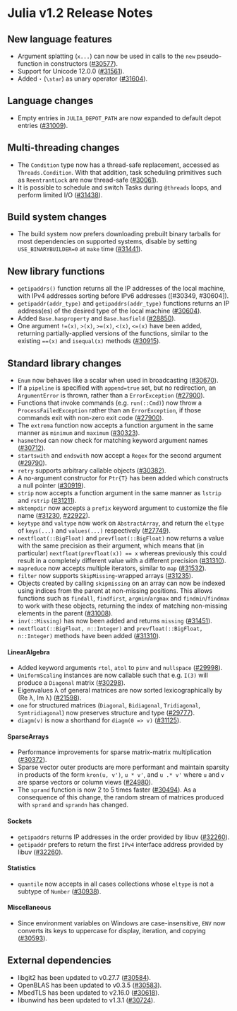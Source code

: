 Julia v1.2 Release Notes
========================

New language features
---------------------

* Argument splatting (`x...`) can now be used in calls to the `new` pseudo-function in
  constructors ([#30577]).
* Support for Unicode 12.0.0 ([#31561]).
* Added `⋆` (`\star`) as unary operator ([#31604]).

Language changes
----------------

* Empty entries in `JULIA_DEPOT_PATH` are now expanded to default depot entries ([#31009]).

Multi-threading changes
-----------------------

* The `Condition` type now has a thread-safe replacement, accessed as `Threads.Condition`.
  With that addition, task scheduling primitives such as `ReentrantLock` are now thread-safe ([#30061]).
* It is possible to schedule and switch Tasks during `@threads` loops, and perform limited I/O ([#31438]).

Build system changes
--------------------

* The build system now prefers downloading prebuilt binary tarballs for most dependencies on
  supported systems, disable by setting `USE_BINARYBUILDER=0` at `make` time ([#31441]).

New library functions
---------------------

* `getipaddrs()` function returns all the IP addresses of the local machine, with IPv4 addresses sorting before IPv6 addresses ([#30349, #30604]).
* `getipaddr(addr_type)` and `getipaddrs(addr_type)` functions returns an IP address(es) of the desired type of the local machine ([#30604]).
* Added `Base.hasproperty` and `Base.hasfield` ([#28850]).
* One argument `!=(x)`, `>(x)`, `>=(x)`, `<(x)`, `<=(x)` have been added, returning partially-applied
  versions of the functions, similar to the existing `==(x)` and `isequal(x)` methods ([#30915]).

Standard library changes
------------------------

* `Enum` now behaves like a scalar when used in broadcasting ([#30670]).
* If a `pipeline` is specified with `append=true` set, but no redirection, an `ArgumentError`
  is thrown, rather than a `ErrorException` ([#27900]).
* Functions that invoke commands (e.g. `run(::Cmd)`) now throw a `ProcessFailedException`
  rather than an `ErrorException`, if those commands exit with non-zero exit code ([#27900]).
* The `extrema` function now accepts a function argument in the same manner as `minimum` and
  `maximum` ([#30323]).
* `hasmethod` can now check for matching keyword argument names ([#30712]).
* `startswith` and `endswith` now accept a `Regex` for the second argument ([#29790]).
* `retry` supports arbitrary callable objects ([#30382]).
* A no-argument constructor for `Ptr{T}` has been added which constructs a null pointer ([#30919]).
* `strip` now accepts a function argument in the same manner as `lstrip` and `rstrip` ([#31211]).
* `mktempdir` now accepts a `prefix` keyword argument to customize the file name ([#31230], [#22922]).
* `keytype` and `valtype` now work on `AbstractArray`, and return the `eltype` of `keys(...)` and
  `values(...)` respectively ([#27749]).
* `nextfloat(::BigFloat)` and `prevfloat(::BigFloat)` now returns a value with the same precision
  as their argument, which means that (in particular) `nextfloat(prevfloat(x)) == x` whereas
  previously this could result in a completely different value with a different precision ([#31310]).
* `mapreduce` now accepts multiple iterators, similar to `map` ([#31532]).
* `filter` now supports `SkipMissing`-wrapped arrays ([#31235]).
* Objects created by calling `skipmissing` on an array can now be indexed using indices
  from the parent at non-missing positions. This allows functions such as
  `findall`, `findfirst`, `argmin`/`argmax` and `findmin`/`findmax` to work with these
  objects, returning the index of matching non-missing elements in the parent ([#31008]).
* `inv(::Missing)` has now been added and returns `missing` ([#31451]).
* `nextfloat(::BigFloat, n::Integer)` and `prevfloat(::BigFloat, n::Integer)` methods
  have been added ([#31310]).

#### LinearAlgebra
* Added keyword arguments `rtol`, `atol` to `pinv` and `nullspace` ([#29998]).
* `UniformScaling` instances are now callable such that e.g. `I(3)` will produce a `Diagonal` matrix ([#30298]).
* Eigenvalues λ of general matrices are now sorted lexicographically by (Re λ, Im λ) ([#21598]).
* `one` for structured matrices (`Diagonal`, `Bidiagonal`, `Tridiagonal`, `Symtridiagonal`) now preserves
  structure and type ([#29777]).
* `diagm(v)` is now a shorthand for `diagm(0 => v)` ([#31125]).

#### SparseArrays
* Performance improvements for sparse matrix-matrix multiplication ([#30372]).
* Sparse vector outer products are more performant and maintain sparsity in products of the
  form `kron(u, v')`, `u * v'`, and `u .* v'` where `u` and `v` are sparse vectors or column
  views ([#24980]).
* The `sprand` function is now 2 to 5 times faster ([#30494]). As a consequence of this change, the random stream of matrices produced with `sprand` and `sprandn` has changed.

#### Sockets

* `getipaddrs` returns IP addresses in the order provided by libuv ([#32260]).
* `getipaddr` prefers to return the first `IPv4` interface address provided by libuv ([#32260]).

#### Statistics
* `quantile` now accepts in all cases collections whose `eltype` is not a subtype of `Number` ([#30938]).

#### Miscellaneous
* Since environment variables on Windows are case-insensitive, `ENV` now converts its keys
  to uppercase for display, iteration, and copying ([#30593]).

External dependencies
---------------------

* libgit2 has been updated to v0.27.7 ([#30584]).
* OpenBLAS has been updated to v0.3.5 ([#30583]).
* MbedTLS has been updated to v2.16.0 ([#30618]).
* libunwind has been updated to v1.3.1 ([#30724]).

<!--- generated by NEWS-update.jl: -->
[#21598]: https://github.com/JuliaLang/julia/issues/21598
[#22922]: https://github.com/JuliaLang/julia/issues/22922
[#24980]: https://github.com/JuliaLang/julia/issues/24980
[#27749]: https://github.com/JuliaLang/julia/issues/27749
[#27900]: https://github.com/JuliaLang/julia/issues/27900
[#28850]: https://github.com/JuliaLang/julia/issues/28850
[#29777]: https://github.com/JuliaLang/julia/issues/29777
[#29790]: https://github.com/JuliaLang/julia/issues/29790
[#29998]: https://github.com/JuliaLang/julia/issues/29998
[#30061]: https://github.com/JuliaLang/julia/issues/30061
[#30298]: https://github.com/JuliaLang/julia/issues/30298
[#30323]: https://github.com/JuliaLang/julia/issues/30323
[#30372]: https://github.com/JuliaLang/julia/issues/30372
[#30382]: https://github.com/JuliaLang/julia/issues/30382
[#30494]: https://github.com/JuliaLang/julia/issues/30494
[#30577]: https://github.com/JuliaLang/julia/issues/30577
[#30583]: https://github.com/JuliaLang/julia/issues/30583
[#30584]: https://github.com/JuliaLang/julia/issues/30584
[#30593]: https://github.com/JuliaLang/julia/issues/30593
[#30604]: https://github.com/JuliaLang/julia/issues/30604
[#30618]: https://github.com/JuliaLang/julia/issues/30618
[#30670]: https://github.com/JuliaLang/julia/issues/30670
[#30712]: https://github.com/JuliaLang/julia/issues/30712
[#30724]: https://github.com/JuliaLang/julia/issues/30724
[#30915]: https://github.com/JuliaLang/julia/issues/30915
[#30919]: https://github.com/JuliaLang/julia/issues/30919
[#30938]: https://github.com/JuliaLang/julia/issues/30938
[#31008]: https://github.com/JuliaLang/julia/issues/31008
[#31009]: https://github.com/JuliaLang/julia/issues/31009
[#31125]: https://github.com/JuliaLang/julia/issues/31125
[#31211]: https://github.com/JuliaLang/julia/issues/31211
[#31230]: https://github.com/JuliaLang/julia/issues/31230
[#31235]: https://github.com/JuliaLang/julia/issues/31235
[#31310]: https://github.com/JuliaLang/julia/issues/31310
[#31438]: https://github.com/JuliaLang/julia/issues/31438
[#31441]: https://github.com/JuliaLang/julia/issues/31441
[#31451]: https://github.com/JuliaLang/julia/issues/31451
[#31532]: https://github.com/JuliaLang/julia/issues/31532
[#31561]: https://github.com/JuliaLang/julia/issues/31561
[#31604]: https://github.com/JuliaLang/julia/issues/31604
[#32260]: https://github.com/JuliaLang/julia/issues/32260
